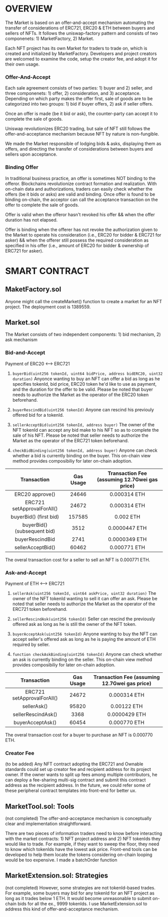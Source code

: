 # OVERVIEW
The Market is based on an offer-and-accept mechanism automating the transfer of considerations of ERC721, ERC20 & ETH between buyers and sellers of NFTs. It follows the uniswap-factory pattern and consists of two componenets: 1) MarketFactory, 2) Market.

Each NFT project has its own Market for traders to trade on, which is created and initialized by MarketFactory. Developers and project creators are welcomed to examine the code, setup the creator fee, and adopt it for their own usage. 

<!-- Currently, the proof-of-concept MarketFactory contract is running on Goerli Testnet. Feel free to interact with the smart contracts:  -->

<!-- In the future, governance tokens could be issued to incentivize adoption and on-chain governance.  -->

### Offer-And-Accept 
Each sale agreement consists of two parties: 1) buyer and 2) seller, and three componenets: 1) offer, 2) consideration, and 3) acceptance. Depending on which party makes the offer first, sale of goods are to be categorized into two groups: 1) bid if buyer offers, 2) ask if seller offers. 

Once an offer is made (be it bid or ask), the counter-party can accept it to complete the sale of goods.

Uniswap revolutionizes ERC20 trading, but sale of NFT still follows the offer-and-acceptance mechanism because NFT by nature is non-fungible. 

We made the Market responsible of lodging bids & asks, displaying them as offers, and directing the transfer of considerations between buyers and sellers upon acceptance.

### Binding Offer
In traditional business practice, an offer is sometimes NOT binding to the offeror. Blockchains revolutionize contract formation and realization. With on-chain data and authorizations, traders can easily check whether the offers (be it bids or asks) are valid and binding. Once offer is found to be binding on-chain, the acceptor can call the acceptance transaction on the offer to complete the sale of goods. 

Offer is valid when the offeror hasn't revoked his offer && when the offer duration has not elapsed. 

Offer is binding when the offerer has not revoke the authorization given to the Market to operate his consideration (i.e., ERC20 for bidder & ERC721 for asker) && when the offerer still possess the required consideration as specified in his offer (i.e., amount of ERC20 for bidder & ownership of ERC721 for asker).


# SMART CONTRACT

## MaketFactory.sol
Anyone might call the createMarket() function to create a market for an NFT project. The deployment cost is 1389559. 

## Market.sol
The Market consists of two independent components: 1) bid mechanism, 2) ask mechanism

### Bid-and-Accept
Payment of ERC20 <--> ERC721

1) ```buyerBid(uint256 tokenId, uint64 bidPrice, address bidERC20, uint32 duration)```
Anyonce wanting to buy an NFT can offer a bid as long as he specifies tokenId, bid price, ERC20 token he'd like to use as payment, and the duration for the offer to be valid. Please be noted that buyer needs to authorize the Market as the operator of the ERC20 token beforehand.

2) ```buyerRescindBid(uint256 tokenId)```
Anyone can rescind his previouly offered bid for a tokenId.

3) ```sellerAcceptBid(uint256 tokenId, address buyer)```
The owner of the NFT tokenId can accept any bid make to his NFT so as to complete the sale of his NFT. Please be noted that seller needs to authorize the Market as the operator of the ERC721 token beforehand.

4) ```checkBidBinding(uint256 tokenId, address buyer)```
Anyone can check whether a bid is currently binding on the buyer. This on-chain view method provides composibiliy for later on-chain adoption.


| Transaction | Gas Usage| Transaction Fee (assuming 12.7Gwei gas price) |    
| :---: | :---: | :---: | 
| ERC20 approve() | 24646 | 0.000314 ETH |
| ERC721 setApprovalForAll() | 24672 | 0.000314 ETH |
| buyerBid() (first bid) | 157585 | 0.002 ETH |
| buyerBid() (subsequent bid) | 3512 | 0.0000447 ETH |
| buyerRescindBid | 2741 | 0.0000349 ETH |
| sellerAcceptBid() | 60462 | 0.000771 ETH

The overal transaction cost for a seller to sell an NFT is 0.000771 ETH.

### Ask-and-Accept
Payment of ETH <--> ERC721

1) ```sellerAsk(uint256 tokenId, uint64 askPrice, uint32 duration)```
The owner of the NFT tokenId wanting to sell it can offer an ask. Please be noted that seller needs to authorize the Market as the operator of the ERC721 token beforehand.

2) ```sellerRescindAsk(uint256 tokenId)```
Seller can rescind the previously offered ask as long as he is still the owner of the NFT token.

3) ```buyerAcceptAsk(uint256 tokenId)```
Anyone wanting to buy the NFT can accept seller's offered ask as long as he is paying the amount of ETH required by seller. 

4) ```function checkAskBinding(uint256 tokenId)```
Anyone can check whether an ask is currently binding on the seller. This on-chain view method provides composibiliy for later on-chain adoption.


| Transaction | Gas Usage | Transaction Fee (assuming 12.7Gwei gas price) |  
| :---: | :---: | :---: | 
| ERC721 setApprovalForAll() | 24672 | 0.000314 ETH |
| sellerAsk() | 95820 | 0.00122 ETH | 
| sellerRescindAsk() | 3368 | 0.0000429 ETH |
| buyerAcceptAsk() | 60454 | 0.000770 ETH |

The overal transaction cost for a buyer to purchase an NFT is 0.000770 ETH.

### Creator Fee
(to be added)
Any NFT contract adopting the ERC721 and Ownable standards could set up creator fee and recipient address for its project owner. If the owner wants to split up fees among multiple contributors, he can deploy a fee-sharing multi-sig contract and submit this contract address as the recipient address. In the future, we could refer some of these peripheral contract templates into front-end for better ux. 


## MarketTool.sol: Tools
(not completed)
The offer-and-acceptance mechanism is conceptually clear and implementation straightforward.

There are two pieces of information traders need to know before interacting with the market contracts: 1) NFT project address and 2) NFT tokenIds they would like to trade. For example, if they want to sweep the floor, they need to know which tokenIds have the lowest ask price. Front-end tools can be developed to help them locate the tokens considering on-chain looping would be too expensive. I made a batchOrder function

## MarketExtension.sol: Strategies
(not completed)
However, some strategies are not tokenId-based trades. For example, some buyers may bid for any tokenId for an NFT project as long as it trades below 1 ETH. It would become unreasonable to submit on-chain bids for all the ex., 9999 tokenIds. I use MarketExtension.sol to address this kind of offer-and-acceptance mechanism.
